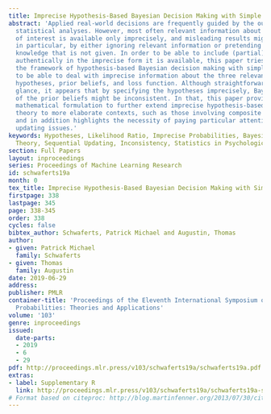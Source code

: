 ```yaml
---
title: Imprecise Hypothesis-Based Bayesian Decision Making with Simple Hypotheses
abstract: 'Applied real-world decisions are frequently guided by the outcome of hypothesis-based
  statistical analyses. However, most often relevant information about the phenomenon
  of interest is available only imprecisely, and misleading results might be obtained,
  in particular, by either ignoring relevant information or pretending a level of
  knowledge that is not given. In order to be able to include (partial) information
  authentically in the imprecise form it is available, this paper tries to extend
  the framework of hypothesis-based Bayesian decision making with simple hypotheses
  to be able to deal with imprecise information about the three relevant quantities:
  hypotheses, prior beliefs, and loss function. Although straightforward at first
  glance, it appears that by specifying the hypotheses imprecisely, Bayesian updating
  of the prior beliefs might be inconsistent. In that, this paper provides the basic
  mathematical formulation to further extend imprecise hypothesis-based Bayesian decision
  theory to more elaborate contexts, such as those involving composite imprecise hypotheses,
  and in addition highlights the necessity of paying particular attention to the depicted
  updating issues.'
keywords: Hypotheses, Likelihood Ratio, Imprecise Probabilities, Bayesian Decision
  Theory, Sequential Updating, Inconsistency, Statistics in Psychological Research
section: Full Papers
layout: inproceedings
series: Proceedings of Machine Learning Research
id: schwaferts19a
month: 0
tex_title: Imprecise Hypothesis-Based Bayesian Decision Making with Simple Hypotheses
firstpage: 338
lastpage: 345
page: 338-345
order: 338
cycles: false
bibtex_author: Schwaferts, Patrick Michael and Augustin, Thomas
author:
- given: Patrick Michael
  family: Schwaferts
- given: Thomas
  family: Augustin
date: 2019-06-29
address: 
publisher: PMLR
container-title: 'Proceedings of the Eleventh International Symposium on Imprecise
  Probabilities: Theories and Applications'
volume: '103'
genre: inproceedings
issued:
  date-parts:
  - 2019
  - 6
  - 29
pdf: http://proceedings.mlr.press/v103/schwaferts19a/schwaferts19a.pdf
extras:
- label: Supplementary R
  link: http://proceedings.mlr.press/v103/schwaferts19a/schwaferts19a-supp.R
# Format based on citeproc: http://blog.martinfenner.org/2013/07/30/citeproc-yaml-for-bibliographies/
---
```

